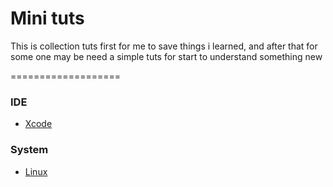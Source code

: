 # Mini tuts

This is collection tuts first for me to save things i learned, and after that for some one may be need a simple tuts for start to understand something new

===================

### IDE
* [Xcode](https://github.com/sirdnt/minituts/blob/master/Tuts/IDE/xcode.md)

### System
* [Linux](https://github.com/sirdnt/minituts/blob/master/Tuts/System/linux-commands.md)
